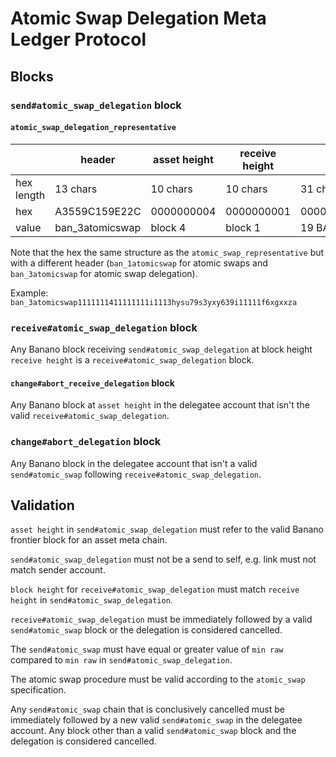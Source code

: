 # Atomic Swap Delegation Meta Ledger Protocol

## Blocks

### `send#atomic_swap_delegation` block

#### `atomic_swap_delegation_representative`
|             | header          | asset height | receive height | min raw (inclusive)             |
| ----------- | --------------- | ------------ | -------------- | ------------------------------- |
| hex length  | 13 chars        | 10 chars     | 10 chars       | 31 chars                        |
| hex         | A3559C159E22C   | 0000000004   | 0000000001     | 0000017FB3B29F21F77C409E0000000 |
| value       | ban_3atomicswap | block 4      | block 1        | 19 BAN                          |

Note that the hex the same structure as the `atomic_swap_representative` but with a different header (`ban_1atomicswap` for atomic swaps and `ban_3atomicswap` for atomic swap delegation).

Example: `ban_3atomicswap1111111411111111i1113hysu79s3yxy639i11111f6xgxxza`


### `receive#atomic_swap_delegation` block

Any Banano block receiving `send#atomic_swap_delegation` at block height `receive height` is a `receive#atomic_swap_delegation` block.


#### `change#abort_receive_delegation` block

Any Banano block at `asset height` in the delegatee account that isn't the valid `receive#atomic_swap_delegation`.


### `change#abort_delegation` block

Any Banano block in the delegatee account that isn't a valid `send#atomic_swap` following `receive#atomic_swap_delegation`.


## Validation

`asset height` in `send#atomic_swap_delegation` must refer to the valid Banano frontier block for an asset meta chain.

`send#atomic_swap_delegation` must not be a send to self, e.g. link must not match sender account.

`block height` for `receive#atomic_swap_delegation` must match `receive height` in `send#atomic_swap_delegation`.

`receive#atomic_swap_delegation` must be immediately followed by a valid `send#atomic_swap` block or the delegation is considered cancelled.

The `send#atomic_swap` must have equal or greater value of `min raw` compared to `min raw` in `send#atomic_swap_delegation`.

The atomic swap procedure must be valid according to the `atomic_swap` specification.

Any `send#atomic_swap` chain that is conclusively cancelled must be immediately followed by a new valid `send#atomic_swap` in the delegatee account. Any block other than a valid `send#atomic_swap` block and the delegation is considered cancelled.
